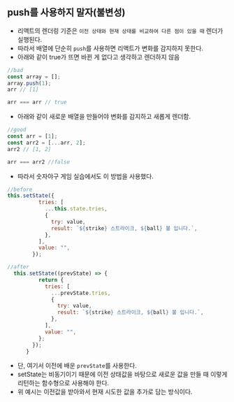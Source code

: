## push를 사용하지 말자(불변성)
- 리액트의 렌더링 기준은 `이전 상태와 현재 상태를 비교하여 다른 점이 있을 때` 렌더가 실행된다.
- 따라서 배열에 단순히 `push`를 사용하면 리액트가 변화를 감지하지 못한다.
- 아래와 같이 true가 뜨면 바뀐 게 없다고 생각하고 렌더하지 않음
```javascript
//bad
const array = [];
array.push(1);
arr // [1]

arr === arr // true 
```
- 아래와 같이 새로운 배열을 만들어야 변화를 감지하고 새롭게 렌더함.
```javascript
//good
const arr = [1];
const arr2 = [...arr, 2];
arr2 // [1, 2]

arr === arr2 //false
```
- 따라서 숫자야구 게임 실습에서도 이 방법을 사용했다.
```javascript
//before
this.setState({
          tries: [
            ...this.state.tries,
            {
              try: value,
              result: `${strike} 스트라이크, ${ball} 볼 입니다.`,
            },
          ],
          value: "",
        });

//after
  this.setState((prevState) => {
          return {
            tries: [
              ...prevState.tries,
              {
                try: value,
                result: `${strike} 스트라이크, ${ball} 볼 입니다.`,
              },
            ],
            value: "",
          };
        });
      }
```
- 단, 여기서 이전에 배운 `prevState`를 사용한다.
- setState는 비동기이기 때문에 이전 상태값을 바탕으로 새로운 값을 만들 때 이렇게 리턴하는 함수형으로 사용해야 한다.
- 위 예시는 이전값을 받아와서 현재 시도한 값을 추가로 담는 방식이다.
